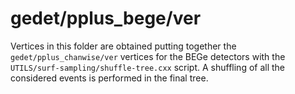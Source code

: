 # gedet/pplus_bege/ver

Vertices in this folder are obtained putting together the `gedet/pplus_chanwise/ver` vertices for the BEGe detectors with the `UTILS/surf-sampling/shuffle-tree.cxx` script. A shuffling of all the considered events is performed in the final tree.
